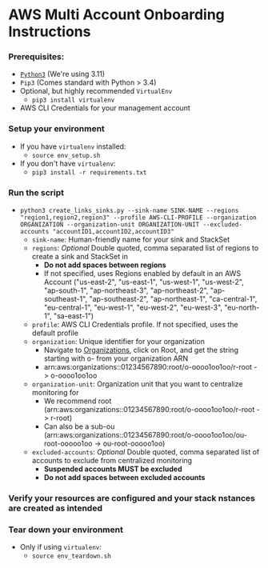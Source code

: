 # AWS Multi Account Onboarding Instructions

### Prerequisites:
- [`Python3`](https://www.python.org/downloads/) (We're using 3.11)
- `Pip3` (Comes standard with Python > 3.4)
- Optional, but highly recommended `VirtualEnv`
  - `pip3 install virtualenv`
- AWS CLI Credentials for your management account

### Setup your environment
- If you have `virtualenv` installed:
  - `source env_setup.sh`
- If you don't have `virtualenv`:
  - `pip3 install -r requirements.txt`

### Run the script
- `python3 create_links_sinks.py --sink-name SINK-NAME --regions "region1,region2,region3" --profile AWS-CLI-PROFILE --organization ORGANIZATION --organization-unit ORGANIZATION-UNIT --excluded-accounts "accountID1,accountID2,accountID3"`
  - `sink-name`: Human-friendly name for your sink and StackSet
  - `regions`: _Optional_ Double quoted, comma separated list of regions to create a sink and StackSet in
    - **Do not add spaces between regions**
    - If not specified, uses Regions enabled by default in an AWS Account ("us-east-2", "us-east-1", "us-west-1", "us-west-2",
		"ap-south-1", "ap-northeast-3", "ap-northeast-2", "ap-southeast-1", "ap-southeast-2",
		"ap-northeast-1", "ca-central-1", "eu-central-1", "eu-west-1", "eu-west-2", "eu-west-3",
		"eu-north-1", "sa-east-1")
  - `profile`: AWS CLI Credentials profile. If not specified, uses the default profile
  - `organization`: Unique identifier for your organization
    - Navigate to [Organizations](https://us-east-1.console.aws.amazon.com/organizations/v2/home/accounts), click on Root, and get the string starting with o- from your organization ARN
    - arn:aws:organizations::01234567890:root/o-oooo1oo1oo/r-root -> o-oooo1oo1oo
  - `organization-unit`: Organization unit that you want to centralize monitoring for
    - We recommend root (arn:aws:organizations::01234567890:root/o-oooo1oo1oo/r-root -> r-root)
    - Can also be a sub-ou (arn:aws:organizations::01234567890:root/o-oooo1oo1oo/ou-root-ooooo1oo -> ou-root-ooooo1oo)
  - `excluded-accounts`: _Optional_ Double quoted, comma separated list of accounts to exclude from centralized monitoring
    - **Suspended accounts MUST be excluded**
    - **Do not add spaces between excluded accounts**

### Verify your resources are configured and your stack nstances are created as intended

### Tear down your environment
- Only if using `virtualenv`: 
  - `source env_teardown.sh`
